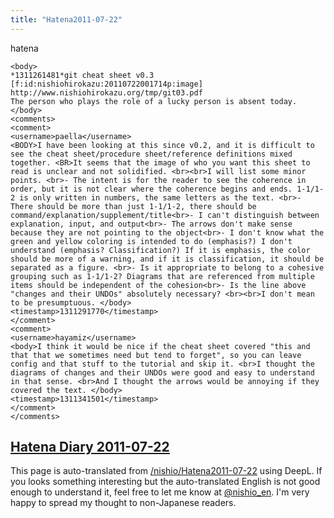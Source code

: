 ```yaml
---
title: "Hatena2011-07-22"
---
```


hatena

```
<body>
*1311261481*git cheat sheet v0.3
[f:id:nishiohirokazu:20110722001714p:image]
http://www.nishiohirokazu.org/tmp/git03.pdf
The person who plays the role of a lucky person is absent today.
</body>
<comments>
<comment>
<username>paella</username>
<BODY>I have been looking at this since v0.2, and it is difficult to see the cheat sheet/procedure sheet/reference definitions mixed together. <BR>It seems that the image of who you want this sheet to read is unclear and not solidified. <br><br>I will list some minor points. <br>- The intent is for the reader to see the coherence in order, but it is not clear where the coherence begins and ends. 1-1/1-2 is only written in numbers, the same letters as the text. <br>- There should be more than just 1-1/1-2, there should be command/explanation/supplement/title<br>- I can't distinguish between explanation, input, and output<br>- The arrows don't make sense because they are not pointing to the object<br>- I don't know what the green and yellow coloring is intended to do (emphasis?) I don't understand (emphasis? Classification?) If it is emphasis, the color should be more of a warning, and if it is classification, it should be separated as a figure. <br>- Is it appropriate to belong to a cohesive grouping such as 1-1/1-2? Diagrams that are referenced from multiple items should be independent of the cohesion<br>- Is the line above "changes and their UNDOs" absolutely necessary? <br><br>I don't mean to be presumptuous. </body>
<timestamp>1311291770</timestamp>
</comment>
<comment>
<username>hayamiz</username>
<body>I think it would be nice if the cheat sheet covered "this and that that we sometimes need but tend to forget", so you can leave config and that stuff to the tutorial and skip it. <br>I thought the diagrams of changes and their UNDOs were good and easy to understand in that sense. <br>And I thought the arrows would be annoying if they covered the text. </body>
<timestamp>1311341501</timestamp>
</comment>
</comments>
```


[Hatena Diary 2011-07-22](https://nishiohirokazu.hatenadiary.org/archive/2011/07/22)
---
This page is auto-translated from [/nishio/Hatena2011-07-22](https://scrapbox.io/nishio/Hatena2011-07-22) using DeepL. If you looks something interesting but the auto-translated English is not good enough to understand it, feel free to let me know at [@nishio_en](https://twitter.com/nishio_en). I'm very happy to spread my thought to non-Japanese readers.